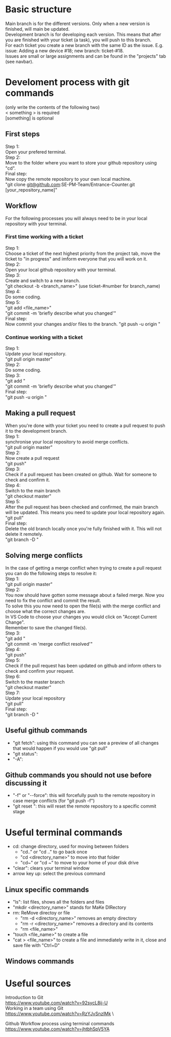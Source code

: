 # Basic structure
Main branch is for the different versions. Only when a new version is finished, will main be updated.\
Development branch is for developing each version. This means that after you are finished with your ticket (a task), you will push to this branch.\
For each ticket you create a new branch with the same ID as the issue. E.g. issue: Adding a new device #18; new branch: ticket-#18.\
Issues are small or large assignments and can be found in the "projects" tab (see navbar). 


# Develoment process with git commands
(only write the contents of the following two)\
< something > is required\
[something] is optional

## First steps
Step 1:\
Open your prefered terminal.\
Step 2:\
Move to the folder where you want to store your github repository using "cd".\
Final step:\
Now copy the remote repository to your own local machine.\
"git clone git@github.com:SE-PM-Team/Entrance-Counter.git [your_repository_name]"

## Workflow
For the following processes you will always need to be in your local repository with your terminal.

### First time working with a ticket
Step 1:\
Choose a ticket of the next highest priority from the project tab, move the ticket to "in progress" and imform everyone that you will work on it.\
Step 2:\
Open your local github repository with your terminal.\
Step 3:\
Create and switch to a new branch.\
"git checkout -b <branch_name>" (use ticket-#number for branch_name)\
Step 4:\
Do some coding. \
Step 5:\
"git add <file_name>"\
"git commit -m 'briefly describe what you changed'"\
Final step:\
Now commit your changes and/or files to the branch.
"git push -u origin <branch name>"

### Continue working with a ticket
Step 1:\
Update your local repository.\
"git pull origin master"\
Step 2:\
Do some coding.\
Step 3:\
"git add <file name>"\
"git commit -m 'briefly describe what you changed'"\
Final step:\
"git push -u origin <branch name>"


## Making a pull request
When you're done with your ticket you need to create a pull request to push it to the development branch.\
Step 1:\
synchronise your local repository to avoid merge conflicts.\
"git pull origin master"\
Step 2:\
Now create a pull request\
"git push"\
Step 3:\
Check if a pull request has been created on github. Wait for someone to check and confirm it.\
Step 4:\
Switch to the main branch\
"git checkout master"\
Step 5:\
After the pull request has been checked and confirmed, the main branch will be updated. This means you need to update your local repository again.\
"git pull"\
Final step:\
Delete the old branch locally once you're fully finished with it. This will not delete it remotely.\
"git branch -D <branch name>"


## Solving merge conflicts
In the case of getting a merge conflict when trying to create a pull request you can do the following steps to resolve it:\
Step 1:\
"git pull origin master"\
Step 2:\
You now should have gotten some message about a failed merge. Now you need to fix the conflict and commit the result.\
To solve this you now need to open the file(s) with the merge conflict and choose what the correct changes are.\
In VS Code to choose your changes you would click on "Accept Current Change".\
Remember to save the changed file(s).\
Step 3:\
"git add <file name>"\
"git commit -m 'merge conflict resolved'"\
Step 4:\
"git push"\
Step 5:\
Check if the pull request has been updated on github and inform others to check and confirm your request.\
Step 6:\
Switch to the master branch\
"git checkout master"\
Step 7:\
Update your local repository\
"git pull"\
Final step:\
"git branch -D <branch name>"

## Useful github commands
- "git fetch": using this command you can see a preview of all changes that would happen if you would use "git pull"
- "git status":
- "-A":

## Github commands you should not use before discussing it
- "-f" or "--force": this will forcefully push to the remote repository in case merge conflicts (for "git push -f")
- "git reset <some ID>": this will reset the remote repository to a specific commit stage

# Useful terminal commands
- cd: change directory, used for moving between folders
  - "cd.." or "cd .." to go back once
  - "cd <directory_name>" to move into that folder
  - "cd~" or "cd ~" to move to your home of your disk drive
- "clear": clears your terminal window
- arrow key up: select the previous command

## Linux specific commands
- "ls": list files, shows all the folders and files
- "mkdir <directory_name>" stands for MaKe DIRectory
- rm: ReMove directoy or file
  - "rm -d <directory_name>" removes an empty directory
  - "rm -r <directory_name>" removes a directory and its contents
  - "rm <file_name>"
- "touch <file_name>" to create a file
- "cat > <file_name>" to create a file and immediately write in it, close and save file with "Ctrl+D"

## Windows commands

# Useful sources
Introduction to Git\
https://www.youtube.com/watch?v=92sycL8ij-U \
Working in a team using Git\
https://www.youtube.com/watch?v=RzYJvSnzlMk \

Github Workflow process using terminal commands\
https://www.youtube.com/watch?v=jhtbhSpV5YA  
